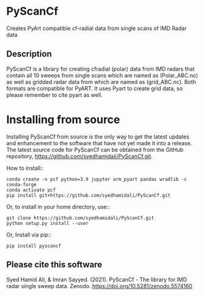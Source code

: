 # PyScanCf

Creates PyArt compatible cf-radial data from single scans of IMD Radar data

## Description

PyScanCf is a library for creating cfradial (polar) data from IMD radars that contain all 10 sweeps from single scans which are named as (Polar_ABC.nc) as well as gridded radar data from which are named as (grid_ABC.nc). Both formats are compatible for PyART. It uses Pyart to create grid data, so please remember to cite pyart as well.

Installing from source
======================

Installing PyScanCf from source is the only way to get the latest updates and
enhancement to the software that have not yet made it into a release.
The latest source code for PyScanCf can be obtained from the GitHub repository,
https://github.com/syedhamidali/PyScanCf.git.

How to install::

    conda create -n pcf python=3.9 jupyter arm_pyart pandas wradlib -c conda-forge
    conda activate pcf
    pip install git+https://github.com/syedhamidali/PyScanCf.git

Or, to install in your home directory, use::

    git clone https://github.com/syedhamidali/PyScanCf.git
    python setup.py install --user

Or, Install via pip::

    pip install pyscancf
## Please cite this software
Syed Hamid Ali, & Imran Sayyed. (2021). PyScanCf - The library for IMD radar single sweep data. Zenodo. https://doi.org/10.5281/zenodo.5574160
